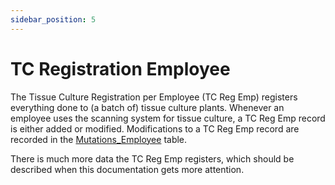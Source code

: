 ```yaml
---
sidebar_position: 5
---
```

# TC Registration Employee
The Tissue Culture Registration per Employee (TC Reg Emp) registers everything done to (a batch of) tissue culture plants. Whenever an employee uses the scanning system for tissue culture, a TC Reg Emp record is either added or modified. Modifications to a TC Reg Emp record are recorded in the [Mutations_Employee](Mutations_Employee.md) table.

There is much more data the TC Reg Emp registers, which should be described when this documentation gets more attention.